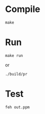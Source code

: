 # Compile

```
make
```

# Run

```
make run
```
or 
```
./build/pr 
```

# Test

```
feh out.ppm 
```
